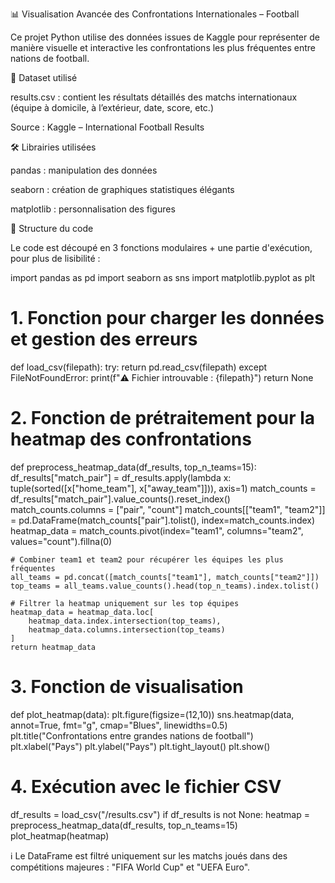 📊 Visualisation Avancée des Confrontations Internationales – Football

Ce projet Python utilise des données issues de Kaggle pour représenter de manière visuelle et interactive les confrontations les plus fréquentes entre nations de football.

📁 Dataset utilisé

results.csv : contient les résultats détaillés des matchs internationaux (équipe à domicile, à l’extérieur, date, score, etc.)

Source : Kaggle – International Football Results

🛠 Librairies utilisées

pandas : manipulation des données

seaborn : création de graphiques statistiques élégants

matplotlib : personnalisation des figures

📌 Structure du code

Le code est découpé en 3 fonctions modulaires + une partie d'exécution, pour plus de lisibilité :

import pandas as pd
import seaborn as sns
import matplotlib.pyplot as plt

# 1. Fonction pour charger les données et gestion des erreurs
def load_csv(filepath):
    try:
        return pd.read_csv(filepath)
    except FileNotFoundError:
        print(f"⚠️ Fichier introuvable : {filepath}")
        return None

# 2. Fonction de prétraitement pour la heatmap des confrontations
def preprocess_heatmap_data(df_results, top_n_teams=15):
    df_results["match_pair"] = df_results.apply(lambda x: tuple(sorted([x["home_team"], x["away_team"]])), axis=1)
    match_counts = df_results["match_pair"].value_counts().reset_index()
    match_counts.columns = ["pair", "count"]
    match_counts[["team1", "team2"]] = pd.DataFrame(match_counts["pair"].tolist(), index=match_counts.index)
    heatmap_data = match_counts.pivot(index="team1", columns="team2", values="count").fillna(0)

    # Combiner team1 et team2 pour récupérer les équipes les plus fréquentes
    all_teams = pd.concat([match_counts["team1"], match_counts["team2"]])
    top_teams = all_teams.value_counts().head(top_n_teams).index.tolist()

    # Filtrer la heatmap uniquement sur les top équipes
    heatmap_data = heatmap_data.loc[
        heatmap_data.index.intersection(top_teams),
        heatmap_data.columns.intersection(top_teams)
    ]
    return heatmap_data

# 3. Fonction de visualisation
def plot_heatmap(data):
    plt.figure(figsize=(12,10))
    sns.heatmap(data, annot=True, fmt="g", cmap="Blues", linewidths=0.5)
    plt.title("Confrontations entre grandes nations de football")
    plt.xlabel("Pays")
    plt.ylabel("Pays")
    plt.tight_layout()
    plt.show()

# 4. Exécution avec le fichier CSV
df_results = load_csv("/results.csv")
if df_results is not None:
    heatmap = preprocess_heatmap_data(df_results, top_n_teams=15)
    plot_heatmap(heatmap)

ℹ️ Le DataFrame est filtré uniquement sur les matchs joués dans des compétitions majeures : "FIFA World Cup" et "UEFA Euro".
